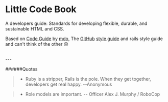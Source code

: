 Little Code Book
=================

A developers guide: Standards for developing flexible, durable, and sustainable HTML and CSS.



Based on [Code Guide](http://codeguide.co/) by [mdo](https://twitter.com/mdo), The [GitHub](http://github.com) [style guide](https://github.com/styleguide) and rails style guide and can't think of the other 😲 

</br>
---


######Quotes

>- Ruby is a stripper, Rails is the pole.
 When they get together, developers get real happy.
 --Anonymous


>- Role models are important. 
 -- Officer Alex J. Murphy / RoboCop
